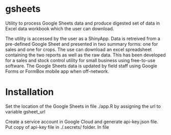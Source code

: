 # gsheets
Utility to process Google Sheets data and produce digested set of data in Excel data workbook which the user can download.

The utility is accessed by the user as a ShinyApp. Data is retreived from a pre-defined Google Sheet and presented in two summary
forms: one for sales and one for crops. The use can download an excel spreadsheet containing the two reports as well as the raw data.
This has been developed for a sales and stock control utility for small business using free-to-use software. The Google Sheets data is 
updated by field staff using Google Forms or FormBox mobile app when off-network.

Installation
============

Set the location of the Google Sheets in file ./app.R by assigning the url to variable gsheet_url

Create a service account in Google Cloud and generate api-key.json file. Put copy of 
api-key file in ./.secrets/ folder. In file 


